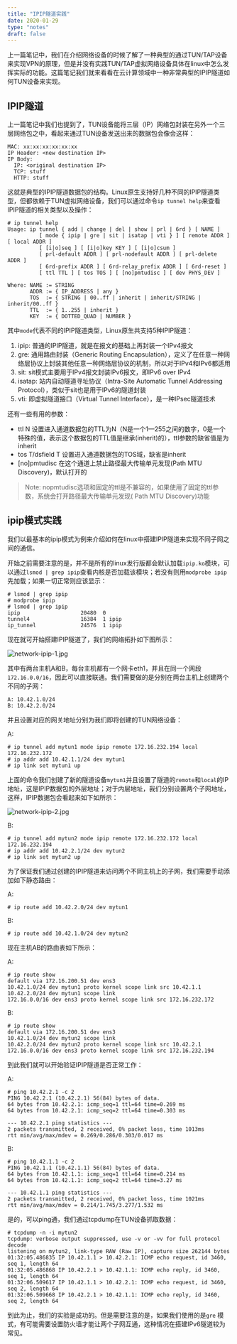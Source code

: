 ```yaml
---
title: "IPIP隧道实践"
date: 2020-01-29
type: "notes"
draft: false
---
```


上一篇笔记中，我们在介绍网络设备的时候了解了一种典型的通过TUN/TAP设备来实现VPN的原理，但是并没有实践TUN/TAP虚拟网络设备具体在linux中怎么发挥实际的功能。这篇笔记我们就来看看在云计算领域中一种非常典型的IPIP隧道如何TUN设备来实现。

## IPIP隧道

上一篇笔记中我们也提到了，TUN设备能将三层（IP）网络包封装在另外一个三层网络包之中，看起来通过TUN设备发送出来的数据包会像会这样：

```
MAC: xx:xx:xx:xx:xx:xx
IP Header: <new destination IP>
IP Body:
  IP: <original destination IP>
  TCP: stuff
  HTTP: stuff
```

这就是典型的IPIP隧道数据包的结构。Linux原生支持好几种不同的IPIP隧道类型，但都依赖于TUN虚拟网络设备，我们可以通过命令`ip tunnel help`来查看IPIP隧道的相关类型以及操作：

```
# ip tunnel help
Usage: ip tunnel { add | change | del | show | prl | 6rd } [ NAME ]
          [ mode { ipip | gre | sit | isatap | vti } ] [ remote ADDR ] [ local ADDR ]
          [ [i|o]seq ] [ [i|o]key KEY ] [ [i|o]csum ]
          [ prl-default ADDR ] [ prl-nodefault ADDR ] [ prl-delete ADDR ]
          [ 6rd-prefix ADDR ] [ 6rd-relay_prefix ADDR ] [ 6rd-reset ]
          [ ttl TTL ] [ tos TOS ] [ [no]pmtudisc ] [ dev PHYS_DEV ]

Where: NAME := STRING
       ADDR := { IP_ADDRESS | any }
       TOS  := { STRING | 00..ff | inherit | inherit/STRING | inherit/00..ff }
       TTL  := { 1..255 | inherit }
       KEY  := { DOTTED_QUAD | NUMBER }
```

其中`mode`代表不同的IPIP隧道类型，Linux原生共支持5种IPIP隧道：

1. ipip: 普通的IPIP隧道，就是在报文的基础上再封装一个IPv4报文
2. gre: 通用路由封装（Generic Routing Encapsulation），定义了在任意一种网络层协议上封装其他任意一种网络层协议的机制，所以对于IPv4和IPv6都适用
3. sit: sit模式主要用于IPv4报文封装IPv6报文，即IPv6 over IPv4
4. isatap: 站内自动隧道寻址协议（Intra-Site Automatic Tunnel Addressing Protocol），类似于sit也是用于IPv6的隧道封装
5. vti: 即虚拟隧道接口（Virtual Tunnel Interface），是一种IPsec隧道技术

还有一些有用的参数：
- ttl N 设置进入通道数据包的TTL为N（N是一个1—255之间的数字，0是一个特殊的值，表示这个数据包的TTL值是继承(inherit)的），ttl参数的缺省值是为inherit
- tos T/dsfield T 设置进入通道数据包的TOS域，缺省是inherit
- [no]pmtudisc 在这个通道上禁止路径最大传输单元发现(Path MTU Discovery)，默认打开的

> Note: nopmtudisc选项和固定的ttl是不兼容的，如果使用了固定的ttl参数，系统会打开路径最大传输单元发现( Path MTU Discovery)功能

## ipip模式实践

我们以最基本的ipip模式为例来介绍如何在linux中搭建IPIP隧道来实现不同子网之间的通信。

开始之前需要注意的是，并不是所有的linux发行版都会默认加载`ipip.ko`模块，可以通过`lsmod | grep ipip`查看内核是否加载该模块；若没有则用`modprobe ipip`先加载；如果一切正常则应该显示：

```
# lsmod | grep ipip
# modprobe ipip
# lsmod | grep ipip
ipip                   20480  0
tunnel4                16384  1 ipip
ip_tunnel              24576  1 ipip
```

现在就可开始搭建IPIP隧道了，我们的网络拓扑如下图所示：

![network-ipip-1.jpg](https://i.loli.net/2020/01/29/bexu9Qt26K7FiND.jpg)

其中有两台主机A和B，每台主机都有一个网卡eth1，并且在同一个网段`172.16.0.0/16`，因此可以直接联通。我们需要做的是分别在两台主机上创建两个不同的子网：

```
A: 10.42.1.0/24
B: 10.42.2.0/24
```

并且设置对应的网关地址分别为我们即将创建的TUN网络设备：

A: 
```
# ip tunnel add mytun1 mode ipip remote 172.16.232.194 local 172.16.232.172
# ip addr add 10.42.1.1/24 dev mytun1
# ip link set mytun1 up
```

上面的命令我们创建了新的隧道设备`mytun1`并且设置了隧道的`remote`和`local`的IP地址，这是IPIP数据包的外层地址；对于内层地址，我们分别设置两个子网地址，这样，IPIP数据包会看起来如下如所示：

![network-ipip-2.jpg](https://i.loli.net/2020/01/29/95RPciVgDqtSmNb.jpg)


B:

```
# ip tunnel add mytun2 mode ipip remote 172.16.232.172 local 172.16.232.194
# ip addr add 10.42.2.1/24 dev mytun2
# ip link set mytun2 up
```

为了保证我们通过创建的IPIP隧道来访问两个不同主机上的子网，我们需要手动添加如下静态路由：

A: 

```
# ip route add 10.42.2.0/24 dev mytun1
```

B:

```
# ip route add 10.42.1.0/24 dev mytun2
```

现在主机AB的路由表如下所示：

A:

```
# ip route show
default via 172.16.200.51 dev ens3
10.42.1.0/24 dev mytun1 proto kernel scope link src 10.42.1.1
10.42.2.0/24 dev mytun1 scope link
172.16.0.0/16 dev ens3 proto kernel scope link src 172.16.232.172
```

B:

```
# ip route show
default via 172.16.200.51 dev ens3
10.42.1.0/24 dev mytun2 scope link
10.42.2.0/24 dev mytun2 proto kernel scope link src 10.42.2.1
172.16.0.0/16 dev ens3 proto kernel scope link src 172.16.232.194
```

到此我们就可以开始验证IPIP隧道是否正常工作：

A:

```
# ping 10.42.2.1 -c 2
PING 10.42.2.1 (10.42.2.1) 56(84) bytes of data.
64 bytes from 10.42.2.1: icmp_seq=1 ttl=64 time=0.269 ms
64 bytes from 10.42.2.1: icmp_seq=2 ttl=64 time=0.303 ms

--- 10.42.2.1 ping statistics ---
2 packets transmitted, 2 received, 0% packet loss, time 1013ms
rtt min/avg/max/mdev = 0.269/0.286/0.303/0.017 ms
```

B:

```
# ping 10.42.1.1 -c 2
PING 10.42.1.1 (10.42.1.1) 56(84) bytes of data.
64 bytes from 10.42.1.1: icmp_seq=1 ttl=64 time=0.214 ms
64 bytes from 10.42.1.1: icmp_seq=2 ttl=64 time=3.27 ms

--- 10.42.1.1 ping statistics ---
2 packets transmitted, 2 received, 0% packet loss, time 1021ms
rtt min/avg/max/mdev = 0.214/1.745/3.277/1.532 ms
```

是的，可以ping通，我们通过tcpdump在TUN设备抓取数据：

```
# tcpdump -n -i mytun2
tcpdump: verbose output suppressed, use -v or -vv for full protocol decode
listening on mytun2, link-type RAW (Raw IP), capture size 262144 bytes
01:32:05.486835 IP 10.42.1.1 > 10.42.2.1: ICMP echo request, id 3460, seq 1, length 64
01:32:05.486868 IP 10.42.2.1 > 10.42.1.1: ICMP echo reply, id 3460, seq 1, length 64
01:32:06.509617 IP 10.42.1.1 > 10.42.2.1: ICMP echo request, id 3460, seq 2, length 64
01:32:06.509668 IP 10.42.2.1 > 10.42.1.1: ICMP echo reply, id 3460, seq 2, length 64
```

到此为止，我们的实验是成功的。但是需要注意的是，如果我们使用的是`gre`
模式，有可能需要设置防火墙才能让两个子网互通，这种情况在搭建IPv6隧道较为常见。
